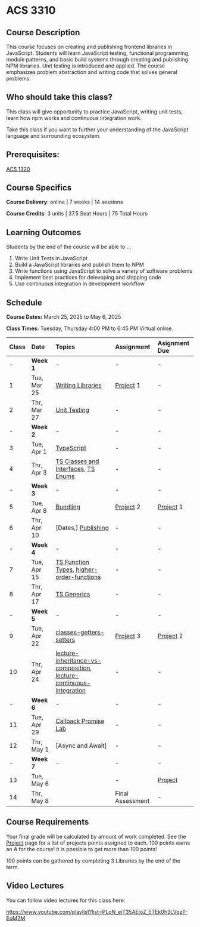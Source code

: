 # ACS 3310

<!-- | Course Section | Instructor | Slack Channel | Course Website | Instructor 1-on-1 |
| :---: | :---: | :---: | :---: | :---: |
| A | **@mitchell** | `#few-2-1-js-libs` | [make.sc/few2.1](https://make.sc/few2.1) | [Virtual Office](https://make.sc/mitchell-zoom) | -->
 
## Course Description
This course focuses on creating and publishing frontend libraries in JavaScript. Students will learn JavaScript testing, functional programming, module patterns, and basic build systems through creating and publishing NPM libraries. Unit testing is introduced and applied. The course emphasizes problem abstraction and writing code that solves general problems.

## Who should take this class?
This class will give opportunity to practice JavaScript, writing unit tests, learn how npm works and continuous integration work.

Take this class if you want to further your understanding of the JavaScript language and surrounding ecosystem.

## Prerequisites:  
[ACS 1320](https://github.com/Tech-at-DU/ACS-1320-JavaScript-Foundations)

## Course Specifics

**Course Delivery**: online | 7 weeks | 14 sessions

**Course Credits**: 3 units | 37.5 Seat Hours | 75 Total Hours

## Learning Outcomes
Students by the end of the course will be able to ...

1. Write Unit Tests in JavaScript
1. Build a JavaScript libraries and publish them to NPM
1. Write functions using JavaScript to solve a variety of software problems
1. Implement best practices for delevoping and shipping code
1. Use continuous integration in development workflow

## Schedule

**Course Dates:** March 25, 2025 to May 6, 2025

**Class Times:** Tuesday, Thursday 4:00 PM to 6:45 PM Virtual online.

| Class | Date | Topics | Assignment | Asignment Due |
|:------|:-----|:-------|:-----------|:--------------|
|  -    | **Week 1**  | - | - | - |
|  1    | Tue, Mar 25 | [Writing Libraries] | [Project] 1 | - |
|  2    | Thr, Mar 27 | [Unit Testing] | - | - |
|  -    | **Week 2**  | - | - | - |
|  3    | Tue, Apr  1 | [TypeScript] | - | - |
|  4    | Thr, Apr  3 | [TS Classes and Interfaces], [TS Enums] | - | - |
|  -    | **Week 3**  | - | - | - |
|  5    | Tue, Apr  8 | [Bundling] | [Project] 2 | [Project] 1 |
|  6    | Thr, Apr 10 | [Dates,] [Publishing] | - | - |
|  -    | **Week 4**  | - | - | - |
|  7    | Tue, Apr 15 | [TS Function Types], [higher-order-functions] | - | - |
|  8    | Thr, Apr 17 | [TS Generics] | - | - |
|  -    | **Week 5**  | - | - | - |
|  9    | Tue, Apr 22 | [classes-getters-setters] | [Project] 3 | [Project] 2 |
| 10    | Thr, Apr 24 | [lecture-inheritance-vs-composition], [lecture-continuous-integration] | - | - |
|  -    | **Week 6**  | - | - | - |
| 11    | Tue, Apr 29 | [Callback Promise Lab] | - | - |
| 12    | Thr, May  1 | [Async and Await] | - | - |
|  -    | **Week 7**  | - | - | - |
| 13    | Tue, May  6 |  | - | [Project] |
| 14    | Thr, May  8 |  | Final Assessment | - |

<!-- 

5. Bundling 
6. Modules 
7. TS Funtion types 
8. CI
9. TS Generics 
10. JS Date 
11. Promises
12.  

 -->


## Course Requirements 
Your final grade will be calculated by amount of work completed. See the [Project] page for a list of projects points assigned to each. 100 points earns an A for the course! it is possible to get more than 100 points!

100 points can be gathered by completing 3 Libraries by the end of the term. 

## Video Lectures
You can follow video lectures for this class here: 

https://www.youtube.com/playlist?list=PLoN_ejT35AEioZ_5TEk0h3LVqzT-EoM2M

[Project]: ./projects/projects.md

[Writing Libraries]: ./lectures/lecture-writing-a-lib.md

[Unit Testing]: ./lectures/lecture-unit-testing.md
[TypeScript]: ./lectures/lecture-typescript.md
[TS Classes and Interfaces]: ./lectures/lecture-ts-class-and-interfaces.md
[TS Enums]: ./lectures/lecture-ts-enum.md
[TS Function Types]: ./lectures/lecture-ts-function-types.md
[TS Generics]: ./lectures/lecture-ts-generics.md
[Dates]: ./lectures/lecture-dates.md
[Bundling]: ./lectures/lecture-bundling.md
[Publishing]: ./lectures/lecture-publishing-to-npm.md

<!-- - [String Lib]
- [Fizz Buzz Unit Tests]
- [Date Lab Problems]
- [Date Lib]
- [API Lab]
- [Callback Promise Lab]
- [Final Project] -->

[GradeScope]: https://www.gradescope.com/courses/219049

[String Lib]: ./assignments/assignment-01-string-lib.md
[Publish to npm]: ./assignments/assignment-02.md
[Add Unit Tests]: ./assignments/assignment-03.md
[Date Lib]: assignments/assignment-07-date-lib.md
[Final Project]: ./assignments/assignment-09-api-lib.md
[Continuous Integration]: ./assignments/assignment-04.md
[Bundling code for distribution]: ./assignments/assignment-06.md
[Final Project]: assignments/assignment-09.md
[Fizz Buzz Unit Tests]: https://github.com/Tech-at-DU/fizz-buzz-test
[Date Lab Problems]: https://github.com/Tech-at-DU/JavaScript-Dates-lab
[API Lab]: https://github.com/Tech-at-DU/weather-api
[Typescript Lab]: https://github.com/Tech-at-DU/typescript-intro

[Callback Promise Lab]: https://github.com/Tech-at-DU/callbacks-and-promise
[classes-getters-setters]: ./lectures/lecture-js-classes-getters-setters.md
[higher-order-functions]: ./lectures/lecture-higher-order-functions.md 
[lecture-inheritance-vs-composition]: ./lectures/lecture-inheritance-vs-composition.md

[lecture-continuous-integration]: ./lectures/lecture-continuous-integration.md
